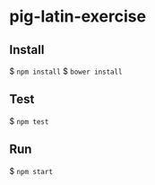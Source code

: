 # pig-latin-exercise

## Install
$ ```npm install```
$ ```bower install```

## Test
$ ```npm test```

## Run
$ ```npm start```
